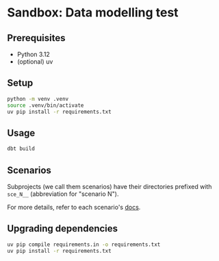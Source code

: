 
# Sandbox: Data modelling test

## Prerequisites

* Python 3.12
* (optional) uv

## Setup

```sh
python -m venv .venv
source .venv/bin/activate
uv pip install -r requirements.txt
```

## Usage

```sh
dbt build
```

## Scenarios

Subprojects (we call them scenarios) have their directories prefixed with `sce_N__` (abbreviation for "scenario N").

For more details, refer to each scenario's [docs](/docs).

## Upgrading dependencies

```sh
uv pip compile requirements.in -o requirements.txt
uv pip install -r requirements.txt
```
